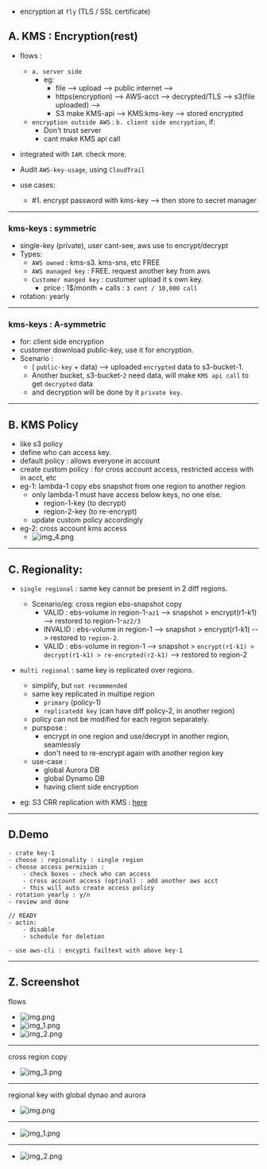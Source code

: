 - encryption at `fly` (TLS / SSL certificate)

## A. KMS : Encryption(rest) 
- flows :
  - `a. server side`
    - eg:  
      - file --> upload --> public internet --> 
      - https(encryption) --> AWS-acct --> decrypted/TLS --> s3(file uploaded) --> 
      - S3 make KMS-api --> KMS:kms-key --> stored encrypted
  - `encryption outside AWS` : `b. client side encryption`, if:
    - Don't trust server
    - cant make KMS api call
  
- integrated with `IAM`. check more.
- Audit `AWS-key-usage`,  using `CloudTrail`
- use cases:
    - #1. encrypt password with kms-key --> then store to secret manager
*** 
### kms-keys : symmetric
-  single-key (private), user cant-see, aws use to encrypt/decrypt 
- Types:
  - `AWS owned` : kms-s3. kms-sns, etc FREE
  - `AWS managed key` :  FREE. request another key from aws
  - `Customer manged key` : customer upload it s own key. 
    - price : 1$/month + calls : `3 cent / 10,000 call`
- rotation:  yearly
***
### kms-keys : A-symmetric 
- for: client side encryption
- customer download public-key, use it for encryption.
- Scenario : 
  - ( `public-key` + data) --> uploaded `encrypted` data to s3-bucket-1.
  - Another bucket, s3-bucket-`2` need data, will make `KMS api call` to get `decrypted` data
  - and decryption will be done by it `private key`.

---
## B. KMS Policy
- like s3 policy
- define who can access key.
- default policy : allows everyone in account
- create custom policy : for cross account access, restricted access with in acct, etc
- eg-1: lambda-1 copy ebs snapshot from one region to another region
  - only lambda-1 must have access below keys, no one else.
    - region-1-key (to decrypt)
    - region-2-key (to re-encrypt)
  - update custom policy accordingly
- eg-2: cross account kms access
  - ![img_4.png](../99_img/security/kms/img_4.png)

---
## C. Regionality:
- `single regional` : same key cannot be present in 2 diff regions.
    - Scenario/eg: cross region ebs-snapshot copy
        - VALID   : ebs-volume in region-1-`az1` -->  snapshot > encrypt(r1-k1) --> restored to region-1-`az2/3` 
        - INVALID : ebs-volume in region-1 -->  snapshot > encrypt(r1-k1) --> restored to `region-2`.
        - VALID   : ebs-volume in region-1 -->  snapshot > `encrypt(r1-k1) > decrypt(r1-k1) > re-encrpted(r2-k1)` --> restored to region-2

- `multi regional` : same key is replicated over regions.
    - simplify, but `not recommended`
    - same key replicated in multipe region
      - `primary` (policy-1) 
      - `replicatedd key` (can have diff policy-2, in another region)
    - policy can not be modified for each region separately.
    - purspose :
        - encrypt in one region and use/decrypt in another region, seamlessly
        - don't need to re-encrypt again with another region key
    - use-case :
        - global Aurora DB
        - global Dynamo DB
        - having client side encryption

- eg: S3 CRR replication with KMS : [here](./../02_storage/03_S3-1.md#security-while-crr-replication)

---
## D.Demo
```
- crate key-1
- choose : regionality : single region
- choose access permision : 
    - check boxes - check who can access
    - cross account access (optinal) : add another aws acct
    - this will auto create access policy
- rotation yearly : y/n
- review and done

// READY
- actin:
    - disable
    - schedule for deletion 
   
- use aws-cli : encypti failtext with above key-1    
```

---
## Z. Screenshot
flows
- ![img.png](../99_img/security/kms/img.png)
- ![img_1.png](../99_img/security/kms/img_1.png)
- ![img_2.png](../99_img/security/kms/img_2.png)
---
cross region copy
- ![img_3.png](../99_img/security/kms/img_3.png)
---
regional key with global dynao and aurora
- ![img.png](../99_img/security/kms-2/img.png)
---
- ![img_1.png](../99_img/security/kms-2/img_1.png)
---
- ![img_2.png](../99_img/security/kms-2/img_2.png)